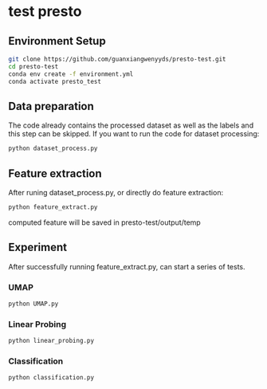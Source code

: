 # test presto

## Environment Setup
```bash
git clone https://github.com/guanxiangwenyyds/presto-test.git
cd presto-test
conda env create -f environment.yml
conda activate presto_test
```

## Data preparation
The code already contains the processed dataset as well as the labels and this step can be skipped.
If you want to run the code for dataset processing:
```bash
python dataset_process.py
```

## Feature extraction
After runing dataset_process.py, or directly do feature extraction:
```bash
python feature_extract.py
```
computed feature will be saved in presto-test/output/temp

## Experiment
After successfully running feature_extract.py, can start a series of tests.

### UMAP
```bash
python UMAP.py
```

### Linear Probing
```bash
python linear_probing.py
```

### Classification
```bash
python classification.py
```
